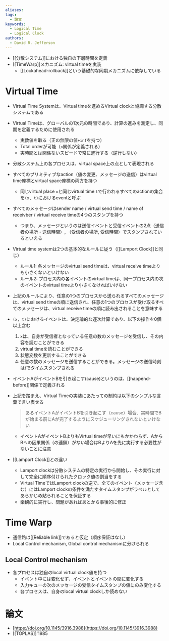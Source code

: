 ```yaml
---
aliases: 
tags:
  - 論文
keywords:
  - Logical Time
  - Logical Clock
authors:
  - David R. Jefferson
---
```

- [[分散システム]]における独自の下層時間を定義
- [[TimeWarp]]メカニズム: virtual timeを実装
	- [[Lockahead-rollback]]という基礎的な同期メカニズムに依存している

# Virtual Time
- Virtual Time Systemは、Virtual timeを進めるVirtual clockと協調する分散システムである
- Virtual Timeは、グローバルの1次元の時間であり、計算の進みを測定し、同期を定義するために使用される
	- 実数値を取る（正の無限の値`+inf`を持つ）
	- Total orderが可能（`<`関係が定義される）
	- 実時間とは関係ないスピードで常に進行する（逆行しない）

- 分散システム上の各プロセスは、virtual space上の点として表現される
- すべてのプリミティブなaction（値の変更、メッセージの送信）はvirtual time座標とvirtual space座標の両方を持つ
	- 同じvirtual place `x`と同じvirtual time `t`で行われるすべてのactionの集合を`(x, t)`におけるeventと呼ぶ
- すべてのメッセージはsender name / virtual send time / name of receivber / virtual receive timeの4つのスタンプを持つ
	- つまり、メッセージというのは送信イベントと受信イベントの2点（送信者の場所・送信時間）, （受信者の場所, 受信時間）でスタンプされているといえる

- Virtual time systemは2つの基本的なルールに従う（[[Lamport Clock]]と同じ）
	- ルール1: 各メッセージのvirtual send timeは、virtual receive timeよりも小さくないといけない
	- ルール2: プロセス内の各イベントのvirtual timeは、同一プロセス内の次のイベントのvirtual timeより小さくなければいけない 
- 上記のルールにより、任意の1つのプロセスから送られるすべてのメッセージは、virtual send timeの順に送信され、任意の1つのプロセスが受け取るすべてのメッセージは、virtual receive timeの順に読み出されることを意味する

- `(x, t)`におけるイベントは、決定論的な逐次計算であり、以下の操作を0個以上含む
	1. `x`は、自身が受信者となっている任意の数のメッセージを受信し、その内容を読むことができる
	2. virtual timeを読むことができる
	3. 状態変数を更新することができる
	4. 任意の数のメッセージを送信することができる。メッセージの送信時刻はtでタイムスタンプされる
- イベントAがイベントBを引き起こす(cause)というのは、[[happend-before]]関係で定義される
- 上記を踏まえ、Virtual Timeの実装にあたっての制約は以下のシンプルな言葉で言い表せる
	> あるイベントAがイベントBを引き起こす（cause）場合、実時間でBが始まる前にAが完了するようにスケジューリングされないといけない
	- イベントAがイベントBよりもVirtual timeが早いにもかかわらず、AからBへの因果関係（の連鎖）がない場合はBよりAを先に実行する必要性がないことに注意
- [[Lamport Clock]]との違い
	- Lamport clockは分散システムの特定の実行から開始し、その実行に対して完全に順序付けられたクロック値の割当をする
	- Virtual TimeではLamport clockの逆で、全てのイベント（メッセージ含む）にはLamport clockの条件を満たすタイムスタンプがラベルとしてあらかじめ貼られることを保証する
	- 楽観的に実行し、問題があればあとから事後的に修正
# Time Warp
- 通信路は[[Reliable link]]であると仮定（順序保証はなし）
- Local Control mechanism, Global control mechanismに分けられる
## Local Control mechanism
- 各プロセスは独自のlocal virtual clock値を持つ
	- イベント中には変化せず、イベントとイベントの間に変化する
	- 入力キューの次のメッセージの受信タイムスタンプの値にのみ変化する
	- 各プロセスは、自身のlocal virtual clockしか読めない
# 論文
- [https://doi.org/10.1145/3916.3988](https://doi.org/10.1145/3916.3988)
- [[TOPLAS]]'1985